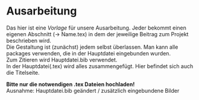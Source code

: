 # Ausarbeitung
Das hier ist eine _Vorlage_ für unsere Ausarbeitung. 
Jeder bekommt einen eigenen Abschnitt (-> Name.tex) in dem der jeweilige Beitrag zum Projekt beschrieben wird.  
Die Gestaltung ist (zunächst) jedem selbst überlassen. Man kann alle packages verwenden, die in der Hauptdatei eingebunden wurden.  
Zum Zitieren wird Hauptdatei.bib verwendet.   
In der Hauptdatei(.tex) wird alles zusammengefügt. Hier befindet sich auch die Titelseite.  



**Bitte nur die notwendigen .tex Dateien hochladen!**  
Ausnahme: Hauptdatei.bib geändert / zusätzlich eingebundene Bilder

